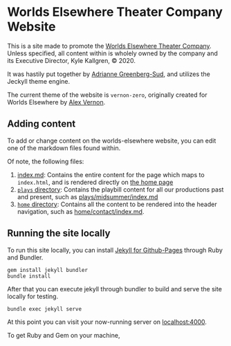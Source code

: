 # Worlds Elsewhere Theater Company Website

This is a site made to promote the [Worlds Elsewhere Theater Company](https://worlds-elsewhere.com). Unless specified, all content within is wholely owned by the company and its Executive Director, Kyle Kallgren, :copyright: 2020.

It was hastily put together by [Adrianne Greenberg-Sud](https://pigsflew.com), and utilizes the Jeckyll theme engine.

The current theme of the website is `vernon-zero`, originally created for Worlds Elsewhere by [Alex Vernon](https://github.com/Alexandra-Vernon/).

## Adding content

To add or change content on the worlds-elsewhere website, you can edit one of the markdown files found within.

Of note, the following files:

1. [index.md](https://github.com/Worlds-Elsewhere/worlds-elsewhere.com/blob/master/index.md): Contains the entire content for the page which maps to `index.html`, and is rendered directly on [the home page](https://worlds-elsewhere.com)
2. [`plays` directory](https://github.com/Worlds-Elsewhere/worlds-elsewhere.com/blob/master/plays/): Contains the playbill content for all our productions past and present, such as [plays/midsummer/index.md](https://github.com/Worlds-Elsewhere/worlds-elsewhere.com/blob/master/plays/midsummer/index.md)
3. [`home` directory](https://github.com/Worlds-Elsewhere/worlds-elsewhere.com/blob/master/home/): Contains all the content to be rendered into the header navigation, such as [home/contact/index.md](https://github.com/Worlds-Elsewhere/worlds-elsewhere.com/blob/master/home/contact/index.md).

## Running the site locally

To run this site locally, you can install [Jekyll for Github-Pages](https://jekyllrb.com) through Ruby and Bundler.

```
gem install jekyll bundler
bundle install
```

After that you can execute jekyll through bundler to build and serve the site locally for testing.

```
bundle exec jekyll serve
```

At this point you can visit your now-running server on [localhost:4000](http://localhost:4000).

To get Ruby and Gem on your machine,
